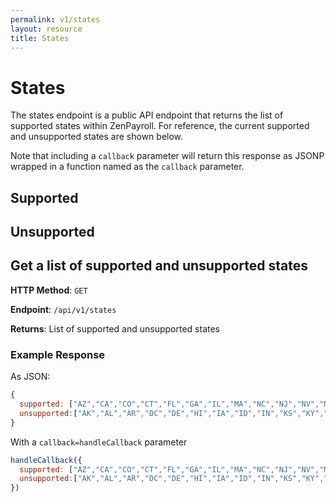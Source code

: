 ```yaml
---
permalink: v1/states
layout: resource
title: States
---
```


<h1>States</h1>

<p>The states endpoint is a public API endpoint that returns the list of supported
states within ZenPayroll. For reference, the current supported and unsupported
states are shown below.</p>

<p>Note that including a <code>callback</code> parameter will return this
response as JSONP wrapped in a function named as the <code>callback</code>
parameter.</p>

<script type="text/javascript">
  $(function(){
    var hostParts = window.location.host.split('.').reverse();
    var host = hostParts[1] + '.' + hostParts[0];
    var jqxhr = $.ajax('https://' + host + '/api/v1/states', { dataType: 'jsonp' });
    jqxhr.done(function(response){
      supportedHtml = ''
      for (var i = 0; i < response.supported.length; i++) {
        state = response.supported[i]
        supportedHtml += '<li class="state supported">'+ state +'</li>'
      };
      unsupportedHtml = ''
      for (var i = 0; i < response.unsupported.length; i++) {
        state = response.unsupported[i]
        unsupportedHtml += '<li class="state unsupported">'+ state +'</li>'
      };
      $('#supported').html(supportedHtml);
      $('#unsupported').html(unsupportedHtml);
    });
  });
</script>

<style type="text/css">
  .state {
    width: 30%;
    float: left;
  }
  .supported { color: green; }
  section.states { clear: both; }
</style>

<section class="states">
  <h2>Supported</h2>
  <ul id="supported"></ul>
</section>

<section class="states">
  <h2>Unsupported</h2>
  <ul id="unsupported"></ul>
</section>

<section class="states">
  <h2>Get a list of supported and unsupported states</h2>
  <p><strong>HTTP Method</strong>: <code>GET</code></p>
  <p><strong>Endpoint</strong>: <code>/api/v1/states</code></p>
  <p><strong>Returns</strong>: List of supported and unsupported states</p>
</section>

### Example Response

As JSON:

```javascript
{
  supported: ["AZ","CA","CO","CT","FL","GA","IL","MA","NC","NJ","NV","NY","OR","TN","TX","UT","WA"],
  unsupported:["AK","AL","AR","DC","DE","HI","IA","ID","IN","KS","KY","LA","MD","ME","MI","MN","MO","MS","MT","ND","NE","NH","NM","OH","OK","PA","RI","SC","SD","VA","VT","WI","WV","WY"]
}
```

With a `callback=handleCallback` parameter

```javascript
handleCallback({
  supported: ["AZ","CA","CO","CT","FL","GA","IL","MA","NC","NJ","NV","NY","OR","TN","TX","UT","WA"],
  unsupported:["AK","AL","AR","DC","DE","HI","IA","ID","IN","KS","KY","LA","MD","ME","MI","MN","MO","MS","MT","ND","NE","NH","NM","OH","OK","PA","RI","SC","SD","VA","VT","WI","WV","WY"]
})
```
